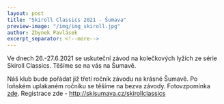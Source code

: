 ```yaml
---
layout: post
title: "Skiroll Classics 2021 - Šumava"
preview-image: "/img/img_skiroll.jpg"
author: Zbynek Pavlásek
excerpt_separator: <!--more-->
---
```


Ve dnech 26.-27.6.2021 se uskuteční závod na kolečkových lyžích ze série Skiroll Classics. Těšíme se na vás na Šumavě. 



Náš klub bude pořádat již třetí ročník závodu na krásné Šumavě. Po loňském uplakaném ročníku se těšíme na bezva závody. Fotovzpomínka <a href="https://sunsport.rajce.idnes.cz/Zavody_-_Sumava_18.-19.7.2020/" target="_blank">zde</a>.
Registrace zde - http://skisumava.cz/skirollclassics

 <!--more-->